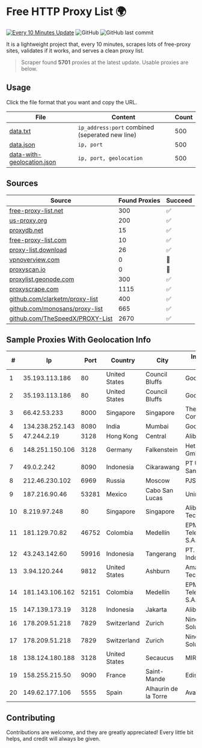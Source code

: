 
# Free HTTP Proxy List 🌍

[![Every 10 Minutes Update](https://github.com/mertguvencli/http-proxy-list/actions/workflows/main.yml/badge.svg?branch=main)](https://github.com/mertguvencli/http-proxy-list/actions/workflows/main.yml)
![GitHub](https://img.shields.io/github/license/mertguvencli/http-proxy-list)
![GitHub last commit](https://img.shields.io/github/last-commit/mertguvencli/http-proxy-list)

It is a lightweight project that, every 10 minutes, scrapes lots of free-proxy sites, validates if it works, and serves a clean proxy list.


> Scraper found **5701** proxies at the latest update. Usable proxies are below.

## Usage

Click the file format that you want and copy the URL.


|File|Content|Count|
|----|-------|-----|
|[data.txt](https://raw.githubusercontent.com/mertguvencli/http-proxy-list/main/proxy-list/data.txt)|`ip_address:port` combined (seperated new line)|500|
|[data.json](https://raw.githubusercontent.com/mertguvencli/http-proxy-list/main/proxy-list/data.json)|`ip, port`|500|
|[data-with-geolocation.json](https://raw.githubusercontent.com/mertguvencli/http-proxy-list/main/proxy-list/data-with-geolocation.json)|`ip, port, geolocation`|500|

## Sources

|Source|Found Proxies|Succeed|
|------|-------------|-------|
|[free-proxy-list.net](https://free-proxy-list.net)|300|✅|
|[us-proxy.org](https://www.us-proxy.org)|200|✅|
|[proxydb.net](http://proxydb.net)|15|✅|
|[free-proxy-list.com](https://free-proxy-list.com/?page=&port=&type%5B%5D=http&type%5B%5D=https&up_time=0&search=Search)|10|✅|
|[proxy-list.download](https://www.proxy-list.download/HTTP)|26|✅|
|[vpnoverview.com](https://vpnoverview.com/privacy/anonymous-browsing/free-proxy-servers)|0|🚫|
|[proxyscan.io](https://www.proxyscan.io)|0|🚫|
|[proxylist.geonode.com](https://proxylist.geonode.com/api/proxy-list?limit=300&page=1&sort_by=lastChecked&sort_type=desc&protocols=http,https)|300|✅|
|[proxyscrape.com](https://api.proxyscrape.com/v2/?request=displayproxies&protocol=http&timeout=10000&country=all&ssl=all&anonymity=all)|1115|✅|
|[github.com/clarketm/proxy-list](https://raw.githubusercontent.com/clarketm/proxy-list/master/proxy-list-raw.txt)|400|✅|
|[github.com/monosans/proxy-list](https://raw.githubusercontent.com/monosans/proxy-list/main/proxies/http.txt)|665|✅|
|[github.com/TheSpeedX/PROXY-List](https://raw.githubusercontent.com/TheSpeedX/PROXY-List/master/http.txt)|2670|✅|


## Sample Proxies With Geolocation Info

|#|Ip|Port|Country|City|Internet Service Provider|
|-|--|----|-------|----|-------------------------|
|1|35.193.113.186|80|United States|Council Bluffs|Google LLC|
|2|35.193.113.186|80|United States|Council Bluffs|Google LLC|
|3|66.42.53.233|8000|Singapore|Singapore|The Constant Company|
|4|134.238.252.143|8080|India|Mumbai|Google LLC|
|5|47.244.2.19|3128|Hong Kong|Central|Alibaba.com LLC|
|6|148.251.150.106|3128|Germany|Falkenstein|Hetzner Online GmbH|
|7|49.0.2.242|8090|Indonesia|Cikarawang|PT Usaha Adi Sanggoro|
|8|212.46.230.102|6969|Russia|Moscow|PJSC "Vimpelcom"|
|9|187.216.90.46|53281|Mexico|Cabo San Lucas|Uninet S.A. de C.V.|
|10|8.219.97.248|80|Singapore|Singapore|Alibaba (US) Technology Co., Ltd.|
|11|181.129.70.82|46752|Colombia|Medellín|EPM Telecomunicaciones S.A. E.S.P.|
|12|43.243.142.60|59916|Indonesia|Tangerang|PT. Mora Telematika Indonesia|
|13|3.94.120.244|9812|United States|Ashburn|Amazon Technologies Inc.|
|14|181.143.106.162|52151|Colombia|Medellín|EPM Telecomunicaciones S.A. E.S.P.|
|15|147.139.173.19|3128|Indonesia|Jakarta|Alibaba.com LLC|
|16|178.209.51.218|7829|Switzerland|Zurich|Nine Internet Solutions AG|
|17|178.209.51.218|7829|Switzerland|Zurich|Nine Internet Solutions AG|
|18|138.124.180.188|3128|United States|Secaucus|MIRholding B.V.|
|19|158.255.215.50|9090|France|Saint-Mande|Edis France|
|20|149.62.177.106|5555|Spain|Alhaurin de la Torre|Avatel Telecom|



## Contributing

Contributions are welcome, and they are greatly appreciated! Every
little bit helps, and credit will always be given.

